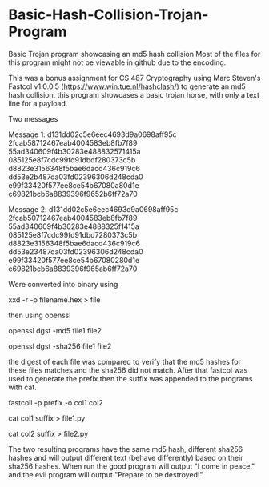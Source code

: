 # Basic-Hash-Collision-Trojan-Program
Basic Trojan program showcasing an md5 hash collision
Most of the files for this program might not be viewable in github due to the encoding.

This was a bonus assignment for CS 487 Cryptography using Marc Steven's Fastcol v1.0.0.5 (https://www.win.tue.nl/hashclash/) to generate an md5 hash collision.
this program showcases a basic trojan horse, with only a text line for a payload.


Two messages

Message 1:
d131dd02c5e6eec4693d9a0698aff95c 2fcab58712467eab4004583eb8fb7f89
55ad340609f4b30283e488832571415a 085125e8f7cdc99fd91dbdf280373c5b
d8823e3156348f5bae6dacd436c919c6 dd53e2b487da03fd02396306d248cda0
e99f33420f577ee8ce54b67080a80d1e c69821bcb6a8839396f9652b6ff72a70

Message 2:
d131dd02c5e6eec4693d9a0698aff95c 2fcab50712467eab4004583eb8fb7f89
55ad340609f4b30283e4888325f1415a 085125e8f7cdc99fd91dbd7280373c5b
d8823e3156348f5bae6dacd436c919c6 dd53e23487da03fd02396306d248cda0
e99f33420f577ee8ce54b67080280d1e c69821bcb6a8839396f965ab6ff72a70

Were converted into binary using

  xxd -r -p filename.hex > file
  
then using openssl

  openssl dgst -md5 file1 file2
  
  openssl dgst -sha256 file1 file2
  
the digest of each file was compared to verify that the md5 hashes for these files matches and the sha256 did not match.
After that fastcol was used to generate the prefix then the suffix was appended to the programs with cat.

  fastcoll -p prefix -o col1 col2
  
  cat col1 suffix > file1.py
  
  cat col2 suffix > file2.py
  
The two resulting programs have the same md5 hash, different sha256 hashes and will output different text (behave differently) based on their sha256 hashes.
When run the good program will output "I come in peace." and the evil program will output "Prepare to be destroyed!"
